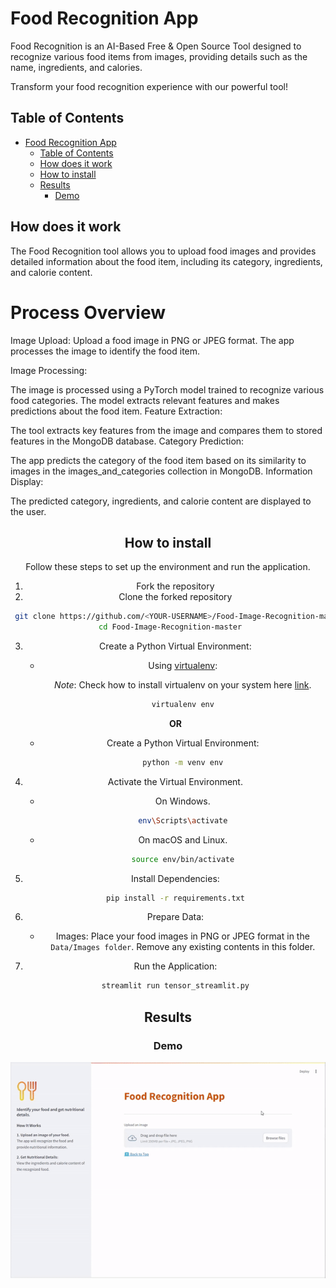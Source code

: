 # Food Recognition App

Food Recognition is an AI-Based Free & Open Source Tool designed to recognize various food items from images, providing details such as the name, ingredients, and calories.


Transform your food recognition experience with our powerful tool!
## Table of Contents

- [Food Recognition App](#food-recognition-app)
  - [Table of Contents](#table-of-contents)
  - [How does it work](#how-does-it-work)
  - [How to install](#how-to-install)
  - [Results](#results)
    - [Demo](#demo)

## How does it work

</div>
The Food Recognition tool allows you to upload food images and provides detailed information about the food item, including its category, ingredients, and calorie content.

<h1>Process Overview</h1>
Image Upload: Upload a food image in PNG or JPEG format. The app processes the image to identify the food item.

Image Processing:

The image is processed using a PyTorch model trained to recognize various food categories.
The model extracts relevant features and makes predictions about the food item.
Feature Extraction:

The tool extracts key features from the image and compares them to stored features in the MongoDB database.
Category Prediction:

The app predicts the category of the food item based on its similarity to images in the images_and_categories collection in MongoDB.
Information Display:

The predicted category, ingredients, and calorie content are displayed to the user.
<br/>
<div align="center">

## How to install 
Follow these steps to set up the environment and run the application.

1. Fork the repository
2. Clone the forked repository

  ```bash
   git clone https://github.com/<YOUR-USERNAME>/Food-Image-Recognition-master.git
   cd Food-Image-Recognition-master
   ```

3. Create a Python Virtual Environment:

   - Using [virtualenv](https://learnpython.com/blog/how-to-use-virtualenv-python/):

     _Note_: Check how to install virtualenv on your system here [link](https://learnpython.com/blog/how-to-use-virtualenv-python/).

     ```bash
     virtualenv env
     ```

   **OR**

   - Create a Python Virtual Environment:

     ```bash
     python -m venv env
     ```

4. Activate the Virtual Environment.

   - On Windows.

     ```bash
     env\Scripts\activate
     ```

   - On macOS and Linux.

     ```bash
     source env/bin/activate
     ```

5. Install Dependencies:

   ```bash
   pip install -r requirements.txt
   ```

6. Prepare Data:

   - Images: Place your food images in PNG or JPEG format in the `Data/Images folder`. Remove any existing contents in this folder.

8. Run the Application:

   ```python
   streamlit run tensor_streamlit.py
   ```

## Results

### Demo

![demo](.images/demo/Demo_Food_Recognition_App.gif)